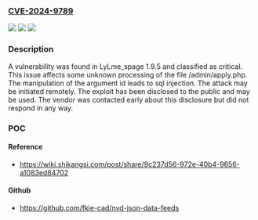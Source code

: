 ### [CVE-2024-9789](https://cve.mitre.org/cgi-bin/cvename.cgi?name=CVE-2024-9789)
![](https://img.shields.io/static/v1?label=Product&message=LyLme_spage&color=blue)
![](https://img.shields.io/static/v1?label=Version&message=%3D%201.9.5%20&color=brighgreen)
![](https://img.shields.io/static/v1?label=Vulnerability&message=SQL%20Injection&color=brighgreen)

### Description

A vulnerability was found in LyLme_spage 1.9.5 and classified as critical. This issue affects some unknown processing of the file /admin/apply.php. The manipulation of the argument id leads to sql injection. The attack may be initiated remotely. The exploit has been disclosed to the public and may be used. The vendor was contacted early about this disclosure but did not respond in any way.

### POC

#### Reference
- https://wiki.shikangsi.com/post/share/9c237d56-972e-40b4-9656-a1083ed84702

#### Github
- https://github.com/fkie-cad/nvd-json-data-feeds

